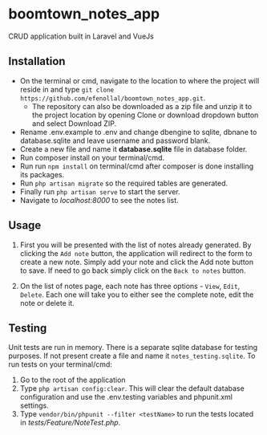 # boomtown_notes_app
CRUD application built in Laravel and VueJs

## Installation

- On the terminal or cmd, navigate to the location to where the project will reside in and type `git clone https://github.com/efenollal/boomtown_notes_app.git`. 
  - The repository can also be downloaded as a zip file and unzip it to the project location by opening Clone or download dropdown button and select Download ZIP.
- Rename .env.example to .env and change dbengine to sqlite, dbnane to database.sqlite and leave username and password blank.
- Create a new file and name it **database.sqlite** file in database folder.
- Run composer install on your terminal/cmd.
- Run run `npm install` on terminal/cmd after composer is done installing its packages.
- Run `php artisan migrate` so the required tables are generated.
- Finally run `php artisan serve` to start the server.
- Navigate to *localhost:8000* to see the notes list.

## Usage

1. First you will be presented with the list of notes already generated. By clicking the `Add note` button, the application will redirect to the form to create a new note. Simply add your note and click the Add note button to save. If need to go back simply click on the `Back to notes` button.

2. On the list of notes page, each note has three options - `View`, `Edit`, `Delete`. Each one will take you to either see the complete note, edit the note or delete it.

## Testing

Unit tests are run in memory. There is a separate sqlite database for testing purposes. If not present create a file and name it `notes_testing.sqlite`. To run tests on your terminal/cmd:
1. Go to the root of the application
2. Type `php artisan config:clear`. This will clear the default database configuration and use the .env.testing variables and phpunit.xml settings.
3. Type `vendor/bin/phpunit --filter <testName>` to run the tests located in *tests/Feature/NoteTest.php*. 



